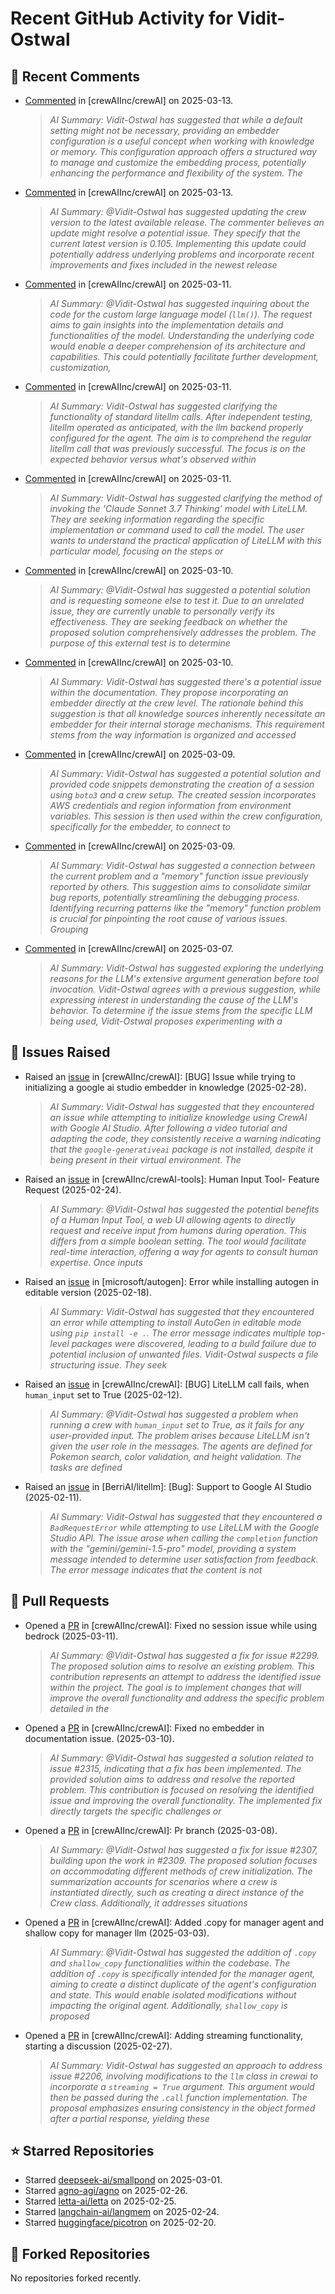 # Recent GitHub Activity for Vidit-Ostwal

## 💬 Recent Comments
- [Commented](https://github.com/crewAIInc/crewAI/pull/2317#issuecomment-2720071374) in [crewAIInc/crewAI] on 2025-03-13.
  > *AI Summary: Vidit-Ostwal has suggested that while a default setting might not be necessary, providing an embedder configuration is a useful concept when working with knowledge or memory. This configuration approach offers a structured way to manage and customize the embedding process, potentially enhancing the performance and flexibility of the system. The*
- [Commented](https://github.com/crewAIInc/crewAI/issues/2353#issuecomment-2719728243) in [crewAIInc/crewAI] on 2025-03-13.
  > *AI Summary: @Vidit-Ostwal has suggested updating the crew version to the latest available release. The commenter believes an update might resolve a potential issue. They specify that the current latest version is 0.105. Implementing this update could potentially address underlying problems and incorporate recent improvements and fixes included in the newest release*
- [Commented](https://github.com/crewAIInc/crewAI/issues/2333#issuecomment-2713871910) in [crewAIInc/crewAI] on 2025-03-11.
  > *AI Summary: @Vidit-Ostwal has suggested inquiring about the code for the custom large language model (`llm()`). The request aims to gain insights into the implementation details and functionalities of the model. Understanding the underlying code would enable a deeper comprehension of its architecture and capabilities. This could potentially facilitate further development, customization,*
- [Commented](https://github.com/crewAIInc/crewAI/issues/2323#issuecomment-2712558515) in [crewAIInc/crewAI] on 2025-03-11.
  > *AI Summary: Vidit-Ostwal has suggested clarifying the functionality of standard litellm calls. After independent testing, litellm operated as anticipated, with the llm backend properly configured for the agent. The aim is to comprehend the regular litellm call that was previously successful. The focus is on the expected behavior versus what's observed within*
- [Commented](https://github.com/crewAIInc/crewAI/issues/2323#issuecomment-2712545138) in [crewAIInc/crewAI] on 2025-03-11.
  > *AI Summary: Vidit-Ostwal has suggested clarifying the method of invoking the 'Claude Sonnet 3.7 Thinking' model with LiteLLM. They are seeking information regarding the specific implementation or command used to call the model. The user wants to understand the practical application of LiteLLM with this particular model, focusing on the steps or*
- [Commented](https://github.com/crewAIInc/crewAI/issues/2315#issuecomment-2711305609) in [crewAIInc/crewAI] on 2025-03-10.
  > *AI Summary: @Vidit-Ostwal has suggested a potential solution and is requesting someone else to test it. Due to an unrelated issue, they are currently unable to personally verify its effectiveness. They are seeking feedback on whether the proposed solution comprehensively addresses the problem. The purpose of this external test is to determine*
- [Commented](https://github.com/crewAIInc/crewAI/issues/2315#issuecomment-2711290893) in [crewAIInc/crewAI] on 2025-03-10.
  > *AI Summary: Vidit-Ostwal has suggested there's a potential issue within the documentation. They propose incorporating an embedder directly at the crew level. The rationale behind this suggestion is that all knowledge sources inherently necessitate an embedder for their internal storage mechanisms. This requirement stems from the way information is organized and accessed*
- [Commented](https://github.com/crewAIInc/crewAI/issues/2299#issuecomment-2708734819) in [crewAIInc/crewAI] on 2025-03-09.
  > *AI Summary: Vidit-Ostwal has suggested a potential solution and provided code snippets demonstrating the creation of a session using `boto3` and a crew setup. The created session incorporates AWS credentials and region information from environment variables. This session is then used within the crew configuration, specifically for the embedder, to connect to*
- [Commented](https://github.com/crewAIInc/crewAI/issues/2299#issuecomment-2708734402) in [crewAIInc/crewAI] on 2025-03-09.
  > *AI Summary: Vidit-Ostwal has suggested a connection between the current problem and a "memory" function issue previously reported by others. This suggestion aims to consolidate similar bug reports, potentially streamlining the debugging process. Identifying recurring patterns like the "memory" function problem is crucial for pinpointing the root cause of various issues. Grouping*
- [Commented](https://github.com/crewAIInc/crewAI/issues/2288#issuecomment-2706538369) in [crewAIInc/crewAI] on 2025-03-07.
  > *AI Summary: Vidit-Ostwal has suggested exploring the underlying reasons for the LLM's extensive argument generation before tool invocation. Vidit-Ostwal agrees with a previous suggestion, while expressing interest in understanding the cause of the LLM's behavior. To determine if the issue stems from the specific LLM being used, Vidit-Ostwal proposes experimenting with a*

## 🐛 Issues Raised
- Raised an [issue](https://github.com/crewAIInc/crewAI/issues/2255) in [crewAIInc/crewAI]: [BUG] Issue while trying to initializing a google ai studio embedder in knowledge (2025-02-28).
  > *AI Summary: Vidit-Ostwal has suggested that they encountered an issue while attempting to initialize knowledge using CrewAI with Google AI Studio. After following a video tutorial and adapting the code, they consistently receive a warning indicating that the `google-generativeai` package is not installed, despite it being present in their virtual environment. The*
- Raised an [issue](https://github.com/crewAIInc/crewAI-tools/issues/223) in [crewAIInc/crewAI-tools]: Human Input Tool- Feature Request (2025-02-24).
  > *AI Summary: @Vidit-Ostwal has suggested the potential benefits of a Human Input Tool, a web UI allowing agents to directly request and receive input from humans during operation. This differs from a simple boolean setting. The tool would facilitate real-time interaction, offering a way for agents to consult human expertise. Once inputs*
- Raised an [issue](https://github.com/microsoft/autogen/issues/5591) in [microsoft/autogen]: Error while installing autogen in editable version (2025-02-18).
  > *AI Summary: Vidit-Ostwal has suggested that they encountered an error while attempting to install AutoGen in editable mode using `pip install -e .`. The error message indicates multiple top-level packages were discovered, leading to a build failure due to potential inclusion of unwanted files. Vidit-Ostwal suspects a file structuring issue. They seek*
- Raised an [issue](https://github.com/crewAIInc/crewAI/issues/2111) in [crewAIInc/crewAI]: [BUG] LiteLLM call fails, when `human_input` set to True (2025-02-12).
  > *AI Summary: @Vidit-Ostwal has suggested a problem when running a crew with `human_input` set to True, as it fails for any user-provided input. The problem arises because LiteLLM isn't given the user role in the messages. The agents are defined for Pokemon search, color validation, and height validation. The tasks are defined*
- Raised an [issue](https://github.com/BerriAI/litellm/issues/8467) in [BerriAI/litellm]: [Bug]: Support to Google AI Studio (2025-02-11).
  > *AI Summary: Vidit-Ostwal has suggested that they encountered a `BadRequestError` while attempting to use LiteLLM with the Google Studio API. The issue arose when calling the `completion` function with the "gemini/gemini-1.5-pro" model, providing a system message intended to determine user satisfaction from feedback. The error message indicates that the content is not*

## 🚀 Pull Requests
- Opened a [PR](https://github.com/crewAIInc/crewAI/pull/2337) in [crewAIInc/crewAI]: Fixed no session issue while using bedrock (2025-03-11).
  > *AI Summary: @Vidit-Ostwal has suggested a fix for issue #2299. The proposed solution aims to resolve an existing problem. This contribution represents an attempt to address the identified issue within the project. The goal is to implement changes that will improve the overall functionality and address the specific problem detailed in the*
- Opened a [PR](https://github.com/crewAIInc/crewAI/pull/2317) in [crewAIInc/crewAI]: Fixed no embedder in documentation issue. (2025-03-10).
  > *AI Summary: @Vidit-Ostwal has suggested a solution related to issue #2315, indicating that a fix has been implemented. The provided solution aims to address and resolve the reported problem. This contribution is focused on resolving the identified issue and improving the overall functionality. The implemented fix directly targets the specific challenges or*
- Opened a [PR](https://github.com/crewAIInc/crewAI/pull/2312) in [crewAIInc/crewAI]: Pr branch (2025-03-08).
  > *AI Summary: @Vidit-Ostwal has suggested a fix for issue #2307, building upon the work in #2309. The proposed solution focuses on accommodating different methods of crew initialization. The summarization accounts for scenarios where a crew is instantiated directly, such as creating a direct instance of the Crew class. Additionally, it addresses situations*
- Opened a [PR](https://github.com/crewAIInc/crewAI/pull/2265) in [crewAIInc/crewAI]: Added .copy for manager agent and shallow copy for manager llm (2025-03-03).
  > *AI Summary: @Vidit-Ostwal has suggested the addition of `.copy` and `shallow_copy` functionalities within the codebase. The addition of `.copy` is specifically intended for the manager agent, aiming to create a distinct duplicate of the agent's configuration and state. This would enable isolated modifications without impacting the original agent. Additionally, `shallow_copy` is proposed*
- Opened a [PR](https://github.com/crewAIInc/crewAI/pull/2247) in [crewAIInc/crewAI]: Adding streaming functionality, starting a discussion (2025-02-27).
  > *AI Summary: Vidit-Ostwal has suggested an approach to address issue #2206, involving modifications to the `llm` class in crewai to incorporate a `streaming = True` argument. This argument would then be passed during the `.call` function implementation. The proposal emphasizes ensuring consistency in the object formed after a partial response, yielding these*

## ⭐ Starred Repositories
- Starred [deepseek-ai/smallpond](https://github.com/deepseek-ai/smallpond) on 2025-03-01.
- Starred [agno-agi/agno](https://github.com/agno-agi/agno) on 2025-02-26.
- Starred [letta-ai/letta](https://github.com/letta-ai/letta) on 2025-02-25.
- Starred [langchain-ai/langmem](https://github.com/langchain-ai/langmem) on 2025-02-24.
- Starred [huggingface/picotron](https://github.com/huggingface/picotron) on 2025-02-20.

## 🍴 Forked Repositories
No repositories forked recently.
